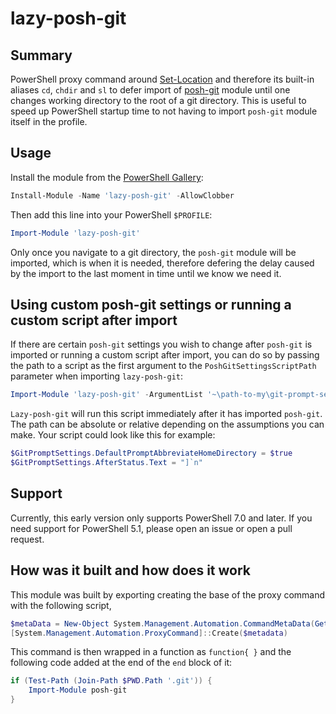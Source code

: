 # lazy-posh-git

## Summary

PowerShell proxy command around [Set-Location](https://docs.microsoft.com/powershell/module/microsoft.powershell.management/set-location) and therefore its built-in aliases `cd`, `chdir` and `sl` to defer import of [posh-git](https://github.com/dahlbyk/posh-git) module until one changes working directory to the root of a git directory. This is useful to speed up PowerShell startup time to not having to import `posh-git` module itself in the profile.

## Usage

Install the module from the [PowerShell Gallery](https://www.powershellgallery.com/packages/lazy-posh-git/):

```powershell
Install-Module -Name 'lazy-posh-git' -AllowClobber
```

Then add this line into your PowerShell `$PROFILE`:

```powershell
Import-Module 'lazy-posh-git'
```

Only once you navigate to a git directory, the `posh-git` module will be imported, which is when it is needed, therefore defering the delay caused by the import to the last moment in time until we know we need it.

## Using custom posh-git settings or running a custom script after import

If there are certain `posh-git` settings you wish to change after `posh-git` is imported or running a custom script after import, you can do so by passing the path to a script as the first argument to the `PoshGitSettingsScriptPath` parameter when importing `lazy-posh-git`:

```powershell
Import-Module 'lazy-posh-git' -ArgumentList '~\path-to-my\git-prompt-settings.ps1'
``` 

`Lazy-posh-git` will run this script immediately after it has imported `posh-git`. The path can be absolute or relative depending on the assumptions you can make. Your script could look like this for example:

```powershell
$GitPromptSettings.DefaultPromptAbbreviateHomeDirectory = $true
$GitPromptSettings.AfterStatus.Text = "]`n"
```

## Support

Currently, this early version only supports PowerShell 7.0 and later. If you need support for PowerShell 5.1, please open an issue or open a pull request.

## How was it built and how does it work

This module was built by exporting creating the base of the proxy command with the following script, 

```powershell
$metaData = New-Object System.Management.Automation.CommandMetaData(Get-Command Set-Location)
[System.Management.Automation.ProxyCommand]::Create($metadata)
```

This command is then wrapped in a function as `function{ }` and the following code added at the end of the `end` block of it:

```powershell
if (Test-Path (Join-Path $PWD.Path '.git')) {
    Import-Module posh-git
}
```
